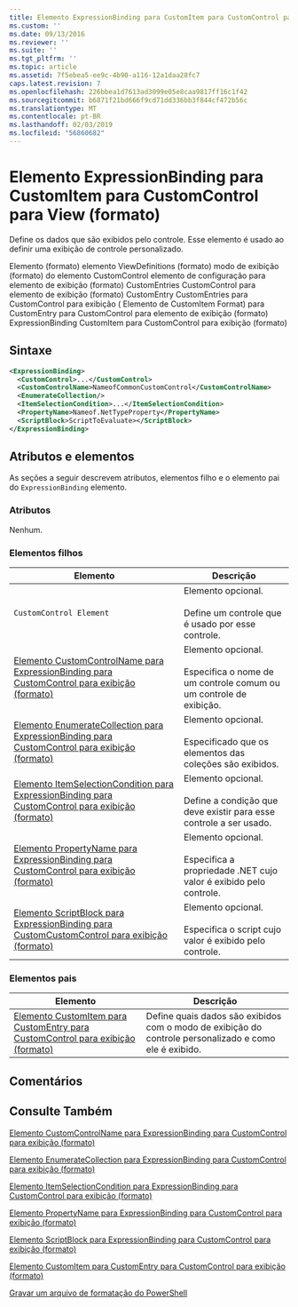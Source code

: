 ```yaml
---
title: Elemento ExpressionBinding para CustomItem para CustomControl para exibição (formato) | Microsoft Docs
ms.custom: ''
ms.date: 09/13/2016
ms.reviewer: ''
ms.suite: ''
ms.tgt_pltfrm: ''
ms.topic: article
ms.assetid: 7f5ebea5-ee9c-4b90-a116-12a1daa28fc7
caps.latest.revision: 7
ms.openlocfilehash: 226bbea1d7613ad3099e05e8caa9817ff16c1f42
ms.sourcegitcommit: b6871f21bd666f9cd71dd336bb3f844cf472b56c
ms.translationtype: MT
ms.contentlocale: pt-BR
ms.lasthandoff: 02/03/2019
ms.locfileid: "56860682"
---
```

# <a name="expressionbinding-element-for-customitem-for-customcontrol-for-view-format"></a>Elemento ExpressionBinding para CustomItem para CustomControl para View (formato)

Define os dados que são exibidos pelo controle. Esse elemento é usado ao definir uma exibição de controle personalizado.

Elemento (formato) elemento ViewDefinitions (formato) modo de exibição (formato) do elemento CustomControl elemento de configuração para elemento de exibição (formato) CustomEntries CustomControl para elemento de exibição (formato) CustomEntry CustomEntries para CustomControl para exibição ( Elemento de CustomItem Format) para CustomEntry para CustomControl para elemento de exibição (formato) ExpressionBinding CustomItem para CustomControl para exibição (formato)

## <a name="syntax"></a>Sintaxe

```xml
<ExpressionBinding>
  <CustomControl>...</CustomControl>
  <CustomControlName>NameofCommonCustomControl</CustomControlName>
  <EnumerateCollection/>
  <ItemSelectionCondition>...</ItemSelectionCondition>
  <PropertyName>Nameof.NetTypeProperty</PropertyName>
  <ScriptBlock>ScriptToEvaluate></ScriptBlock>
</ExpressionBinding>
```

## <a name="attributes-and-elements"></a>Atributos e elementos

As seções a seguir descrevem atributos, elementos filho e o elemento pai do `ExpressionBinding` elemento.

### <a name="attributes"></a>Atributos

Nenhum.

### <a name="child-elements"></a>Elementos filhos

|Elemento|Descrição|
|-------------|-----------------|
|`CustomControl Element`|Elemento opcional.<br /><br /> Define um controle que é usado por esse controle.|
|[Elemento CustomControlName para ExpressionBinding para CustomControl para exibição (formato)](./customcontrolname-element-for-expressionbinding-for-customcontrol-for-view-format.md)|Elemento opcional.<br /><br /> Especifica o nome de um controle comum ou um controle de exibição.|
|[Elemento EnumerateCollection para ExpressionBinding para CustomControl para exibição (formato)](./enumeratecollection-element-for-expressionbinding-for-customcontrol-for-view-format.md)|Elemento opcional.<br /><br /> Especificado que os elementos das coleções são exibidos.|
|[Elemento ItemSelectionCondition para ExpressionBinding para CustomControl para exibição (formato)](./itemselectioncondition-element-for-expressionbinding-for-customcontrol-format.md)|Elemento opcional.<br /><br /> Define a condição que deve existir para esse controle a ser usado.|
|[Elemento PropertyName para ExpressionBinding para CustomControl para exibição (formato)](./propertyname-element-for-expressionbinding-for-customcontrol-for-view-format.md)|Elemento opcional.<br /><br /> Especifica a propriedade .NET cujo valor é exibido pelo controle.|
|[Elemento ScriptBlock para ExpressionBinding para CustomCustomControl para exibição (formato)](./scriptblock-element-for-expressionbinding-for-customcontrol-for-view-format.md)|Elemento opcional.<br /><br /> Especifica o script cujo valor é exibido pelo controle.|

### <a name="parent-elements"></a>Elementos pais

|Elemento|Descrição|
|-------------|-----------------|
|[Elemento CustomItem para CustomEntry para CustomControl para exibição (formato)](./customitem-element-for-customentry-for-customcontrol-for-view-format.md)|Define quais dados são exibidos com o modo de exibição do controle personalizado e como ele é exibido.|

## <a name="remarks"></a>Comentários

## <a name="see-also"></a>Consulte Também

[Elemento CustomControlName para ExpressionBinding para CustomControl para exibição (formato)](./customcontrolname-element-for-expressionbinding-for-customcontrol-for-view-format.md)

[Elemento EnumerateCollection para ExpressionBinding para CustomControl para exibição (formato)](./enumeratecollection-element-for-expressionbinding-for-customcontrol-for-view-format.md)

[Elemento ItemSelectionCondition para ExpressionBinding para CustomControl para exibição (formato)](./itemselectioncondition-element-for-expressionbinding-for-customcontrol-format.md)

[Elemento PropertyName para ExpressionBinding para CustomControl para exibição (formato)](./propertyname-element-for-expressionbinding-for-customcontrol-for-view-format.md)

[Elemento ScriptBlock para ExpressionBinding para CustomControl para exibição (formato)](./scriptblock-element-for-expressionbinding-for-customcontrol-for-view-format.md)

[Elemento CustomItem para CustomEntry para CustomControl para exibição (formato)](./customitem-element-for-customentry-for-customcontrol-for-view-format.md)

[Gravar um arquivo de formatação do PowerShell](./writing-a-powershell-formatting-file.md)

